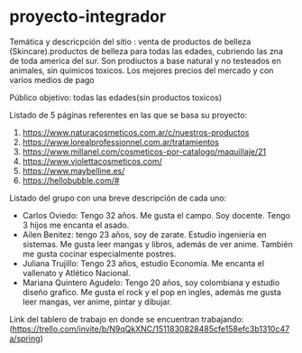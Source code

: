 # proyecto-integrador
Temática y descricpción del sitio : venta de productos de belleza (Skincare).productos de belleza para todas las edades, cubriendo las zna de toda america del sur. Son prodiuctos a base natural y no testeados en animales, sin quimicos toxicos. Los mejores precios del mercado y con varios medios de pago 

Público objetivo: todas las edades(sin productos toxicos)

Listado de 5 páginas referentes en las que se basa su proyecto:
1. https://www.naturacosmeticos.com.ar/c/nuestros-productos
2. https://www.lorealprofessionnel.com.ar/tratamientos
3. https://www.millanel.com/cosmeticos-por-catalogo/maquillaje/21
4. https://www.violettacosmeticos.com/
5. https://www.maybelline.es/
6. https://hellobubble.com/#

Listado del grupo con una breve descripción de cada uno:
- Carlos Oviedo: Tengo 32 años. Me gusta el campo. Soy docente. Tengo 3 hijos me encanta el asado.
- Ailen Benitez: tengo 23 años, soy de zarate. Estudio ingeniería en sistemas. Me gusta leer mangas y libros, además de ver anime. También me gusta cocinar especialmente postres.
- Juliana Trujillo: Tengo 23 años, estudio Economía. Me encanta el vallenato y Atlético Nacional.
- Mariana Quintero Agudelo: Tengo 20 años, soy colombiana y estudio diseño grafico. Me gusta el rock y el pop en ingles, además me gusta leer mangas, ver anime, pintar y dibujar.

Link del tablero de trabajo en donde se encuentran trabajando: (https://trello.com/invite/b/N9qQkXNC/1511830828485cfe158efc3b1310c47a/spring)
